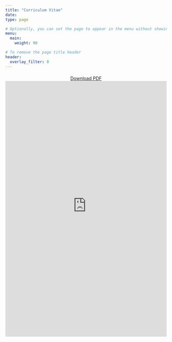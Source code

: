 ```yaml
---
title: "Curriculum Vitae"
date: 
type: page

# Optionally, you can set the page to appear in the menu without showing on homepage
menu:
  main:
    weight: 90

# To remove the page title header
header:
  overlay_filter: 0
---
```

<div style="text-align: center; margin-top: 20px;">
  <a href="https://dl.dropboxusercontent.com/scl/fi/ha58rbygwk3mke7wl94qx/rpm_cv_2025.pdf?rlkey=jubf3a43f551cv56mp3jujm95"
     class="btn btn--primary btn--large" download>
    Download PDF
  </a>
</div>

<iframe
  src="https://dl.dropboxusercontent.com/scl/fi/ha58rbygwk3mke7wl94qx/rpm_cv_2025.pdf?rlkey=jubf3a43f551cv56mp3jujm95"
  width="100%" height="800" style="border:none;">
</iframe>
